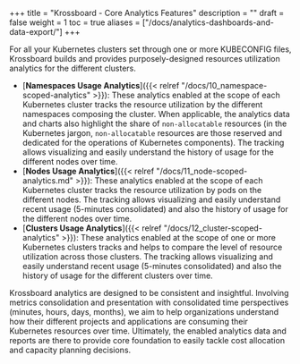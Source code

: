 +++
title = "Krossboard - Core Analytics Features"
description = ""
draft = false
weight = 1
toc = true
aliases = ["/docs/analytics-dashboards-and-data-export/"]
+++

For all your Kubernetes clusters set through one or more KUBECONFIG files, Krossboard builds and provides purposely-designed resources utilization analytics for the different clusters.

* [**Namespaces Usage Analytics**]({{< relref "/docs/10_namespace-scoped-analytics" >}}): These analytics enabled at the scope of each Kubernetes cluster tracks the resource utilization by the different namespaces composing the cluster. When applicable, the analytics data and charts also highlight the share of `non-allocatable` resources (in the Kubernetes jargon, `non-allocatable` resources are those reserved and dedicated for the operations of Kubernetes components). The tracking allows visualizing and easily understand the history of usage for the different nodes over time.
* [**Nodes Usage Analytics**]({{< relref "/docs/11_node-scoped-analytics.md" >}}): These analytics enabled at the scope of each Kubernetes cluster tracks the resource utilization by pods on the different nodes. The tracking allows visualizing and easily understand recent usage (5-minutes consolidated) and also the history of usage for the different nodes over time.
* [**Clusters Usage Analytics**]({{< relref "/docs/12_cluster-scoped-analytics" >}}): These analytics enabled at the scope of one or more Kubernetes clusters tracks and helps to compare the level of resource utilization across those clusters. The tracking allows visualizing and easily understand recent usage (5-minutes consolidated) and also the history of usage for the different clusters over time.

Krossboard analytics are designed to be consistent and insightful. Involving metrics consolidation and presentation with consolidated time perspectives (minutes, hours, days, months), we aim to help organizations understand how their different projects and applications are consuming their Kubernetes resources over time. Ultimately, the enabled analytics data and reports are there to provide core foundation to easily tackle cost allocation and capacity planning decisions. 

